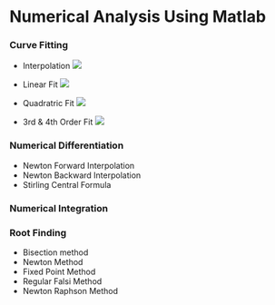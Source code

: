 # Numerical Analysis Using Matlab

### Curve Fitting

* Interpolation
![](https://github.com/mohammaduzair9/Numerical-Analysis-using-Matlab/blob/master/Curve%20Fitting/CurveFitting-VS-Interpolation/Interpolation.png)

* Linear Fit
![](https://github.com/mohammaduzair9/Numerical-Analysis-using-Matlab/blob/master/Curve%20Fitting/CurveFitting-VS-Interpolation/LinearFit.png)

* Quadratric Fit
![](https://github.com/mohammaduzair9/Numerical-Analysis-using-Matlab/blob/master/Curve%20Fitting/QuadraticFitting/QuadraticFitting.png)

* 3rd & 4th Order Fit
![](https://github.com/mohammaduzair9/Numerical-Analysis-using-Matlab/blob/master/Curve%20Fitting/3rd_4th_OrderFitting/3rd_4th_OrderFitting.png)

### Numerical Differentiation

* 	Newton Forward Interpolation
* 	Newton Backward Interpolation
* 	Stirling Central Formula

### Numerical Integration

### Root Finding

* 	Bisection method
*	Newton Method
* 	Fixed Point Method
*	Regular Falsi Method
* 	Newton Raphson Method
